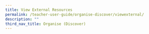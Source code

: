 ```yaml
---
title: View External Resources
permalink: /teacher-user-guide/organise-discover/viewexternal/
description: ""
third_nav_title: Organise (Discover)
---
```

